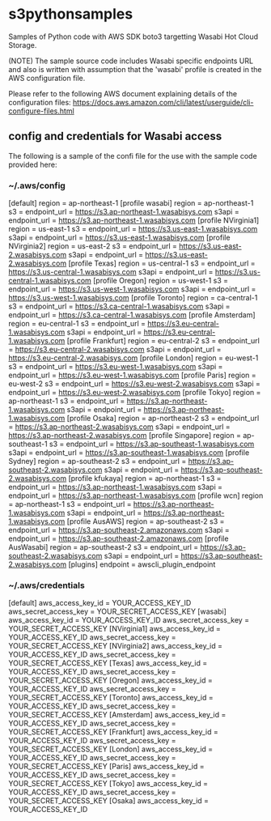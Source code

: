 # s3pythonsamples
Samples of Python code with AWS SDK boto3 targetting Wasabi Hot Cloud Storage.

(NOTE) The sample source code includes Wasabi specific endpoints URL and also is written with assumption that the 'wasabi' profile is created in the AWS configuration file.

Please refer to the following AWS document explaining details of the configuration files:
https://docs.aws.amazon.com/cli/latest/userguide/cli-configure-files.html

## config and credentials for Wasabi access
The following is a sample of the confi file for the use with the sample code provided here:
### ~/.aws/config
[default]
region = ap-northeast-1
[profile wasabi]
region = ap-northeast-1
s3 =
    endpoint_url = https://s3.ap-northeast-1.wasabisys.com
s3api =
    endpoint_url = https://s3.ap-northeast-1.wasabisys.com
[profile NVirginia1]
region = us-east-1
s3 =
    endpoint_url = https://s3.us-east-1.wasabisys.com
s3api =
    endpoint_url = https://s3.us-east-1.wasabisys.com
[profile NVirginia2]
region = us-east-2
s3 =
    endpoint_url = https://s3.us-east-2.wasabisys.com
s3api =
    endpoint_url = https://s3.us-east-2.wasabisys.com
[profile Texas]
region = us-central-1
s3 =
    endpoint_url = https://s3.us-central-1.wasabisys.com
s3api =
    endpoint_url = https://s3.us-central-1.wasabisys.com
[profile Oregon]
region = us-west-1
s3 =
    endpoint_url = https://s3.us-west-1.wasabisys.com
s3api =
    endpoint_url = https://s3.us-west-1.wasabisys.com
[profile Toronto]
region = ca-central-1
s3 =
    endpoint_url = https://s3.ca-central-1.wasabisys.com
s3api =
    endpoint_url = https://s3.ca-central-1.wasabisys.com
[profile Amsterdam]
region = eu-central-1
s3 =
    endpoint_url = https://s3.eu-central-1.wasabisys.com
s3api =
    endpoint_url = https://s3.eu-central-1.wasabisys.com
[profile Frankfurt]
region = eu-central-2
s3 =
    endpoint_url = https://s3.eu-central-2.wasabisys.com
s3api =
    endpoint_url = https://s3.eu-central-2.wasabisys.com
[profile London]
region = eu-west-1
s3 =
    endpoint_url = https://s3.eu-west-1.wasabisys.com
s3api =
    endpoint_url = https://s3.eu-west-1.wasabisys.com
[profile Paris]
region = eu-west-2
s3 =
    endpoint_url = https://s3.eu-west-2.wasabisys.com
s3api =
    endpoint_url = https://s3.eu-west-2.wasabisys.com
[profile Tokyo]
region = ap-northeast-1
s3 =
    endpoint_url = https://s3.ap-northeast-1.wasabisys.com
s3api =
    endpoint_url = https://s3.ap-northeast-1.wasabisys.com
[profile Osaka]
region = ap-northeast-2
s3 =
    endpoint_url = https://s3.ap-northeast-2.wasabisys.com
s3api =
    endpoint_url = https://s3.ap-northeast-2.wasabisys.com
[profile Singapore]
region = ap-southeast-1
s3 =
    endpoint_url = https://s3.ap-southeast-1.wasabisys.com
s3api =
    endpoint_url = https://s3.ap-southeast-1.wasabisys.com
[profile Sydney]
region = ap-southeast-2
s3 =
    endpoint_url = https://s3.ap-southeast-2.wasabisys.com
s3api =
    endpoint_url = https://s3.ap-southeast-2.wasabisys.com
[profile kfukaya]
region = ap-northeast-1
s3 =
    endpoint_url = https://s3.ap-northeast-1.wasabisys.com
s3api =
    endpoint_url = https://s3.ap-northeast-1.wasabisys.com
[profile wcn]
region = ap-northeast-1
s3 =
    endpoint_url = https://s3.ap-northeast-1.wasabisys.com
s3api =
    endpoint_url = https://s3.ap-northeast-1.wasabisys.com
[profile AusAWS]
region = ap-southeast-2
s3 =
    endpoint_url = https://s3.ap-southeast-2.amazonaws.com
s3api =
    endpoint_url = https://s3.ap-southeast-2.amazonaws.com
[profile AusWasabi]
region = ap-southeast-2
s3 =
    endpoint_url = https://s3.ap-southeast-2.wasabisys.com
s3api =
    endpoint_url = https://s3.ap-southeast-2.wasabisys.com
[plugins]
endpoint = awscli_plugin_endpoint

### ~/.aws/credentials
[default]
aws_access_key_id = YOUR_ACCESS_KEY_ID
aws_secret_access_key = YOUR_SECRET_ACCESS_KEY
[wasabi]
aws_access_key_id = YOUR_ACCESS_KEY_ID
aws_secret_access_key = YOUR_SECRET_ACCESS_KEY
[NVirginia1]
aws_access_key_id = YOUR_ACCESS_KEY_ID
aws_secret_access_key = YOUR_SECRET_ACCESS_KEY
[NVirginia2]
aws_access_key_id = YOUR_ACCESS_KEY_ID
aws_secret_access_key = YOUR_SECRET_ACCESS_KEY
[Texas]
aws_access_key_id = YOUR_ACCESS_KEY_ID
aws_secret_access_key = YOUR_SECRET_ACCESS_KEY
[Oregon]
aws_access_key_id = YOUR_ACCESS_KEY_ID
aws_secret_access_key = YOUR_SECRET_ACCESS_KEY
[Toronto]
aws_access_key_id = YOUR_ACCESS_KEY_ID
aws_secret_access_key = YOUR_SECRET_ACCESS_KEY
[Amsterdam]
aws_access_key_id = YOUR_ACCESS_KEY_ID
aws_secret_access_key = YOUR_SECRET_ACCESS_KEY
[Frankfurt]
aws_access_key_id = YOUR_ACCESS_KEY_ID
aws_secret_access_key = YOUR_SECRET_ACCESS_KEY
[London]
aws_access_key_id = YOUR_ACCESS_KEY_ID
aws_secret_access_key = YOUR_SECRET_ACCESS_KEY
[Paris]
aws_access_key_id = YOUR_ACCESS_KEY_ID
aws_secret_access_key = YOUR_SECRET_ACCESS_KEY
[Tokyo]
aws_access_key_id = YOUR_ACCESS_KEY_ID
aws_secret_access_key = YOUR_SECRET_ACCESS_KEY
[Osaka]
aws_access_key_id = YOUR_ACCESS_KEY_ID
